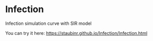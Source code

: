 # Infection
 Infection simulation curve with SIR model

You can try it here: https://staubinr.github.io/Infection/Infection.html
